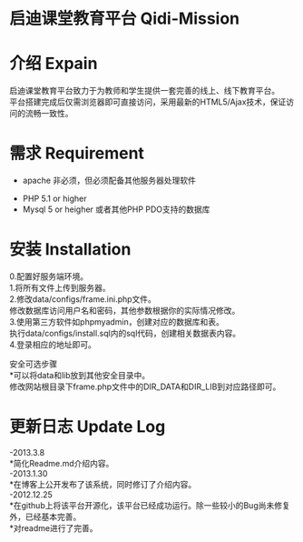 启迪课堂教育平台 Qidi-Mission
======

介绍 Expain
===
启迪课堂教育平台致力于为教师和学生提供一套完善的线上、线下教育平台。<br/>
平台搭建完成后仅需浏览器即可直接访问，采用最新的HTML5/Ajax技术，保证访问的流畅一致性。<br/>


需求 Requirement
===
- apache 非必须，但必须配备其他服务器处理软件 <br/>
* PHP 5.1 or higher<br/>
* Mysql 5 or heigher 或者其他PHP PDO支持的数据库 <br/>

安装 Installation
===
0.配置好服务端环境。<br/>
1.将所有文件上传到服务器。<br/>
2.修改data/configs/frame.ini.php文件。<br/>
  修改数据库访问用户名和密码，其他参数根据你的实际情况修改。<br/>
3.使用第三方软件如phpmyadmin，创建对应的数据库和表。<br/>
  执行data/configs/install.sql内的sql代码，创建相关数据表内容。<br/>
4.登录相应的地址即可。<br/>

安全可选步骤<br/>
*可以将data和lib放到其他安全目录中。<br/>
  修改网站根目录下frame.php文件中的DIR_DATA和DIR_LIB到对应路径即可。<br/>


更新日志 Update Log
===
-2013.3.8<br/>
 *简化Readme.md介绍内容。<br/>
-2013.1.30<br/>
  *在博客上公开发布了该系统，同时修订了介绍内容。<br/>
-2012.12.25<br/>
  *在github上将该平台开源化，该平台已经成功运行。除一些较小的Bug尚未修复外，已经基本完善。<br/>
  *对readme进行了完善。<br/>
